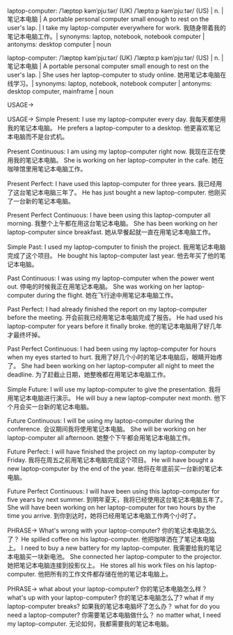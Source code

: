 laptop-computer: /ˈlæptɒp kəmˈpjuːtər/ (UK) /ˈlæptɑːp kəmˈpjuːtər/ (US) | n. | 笔记本电脑 | A portable personal computer small enough to rest on the user's lap. |  I take my laptop-computer everywhere for work. 我随身带着我的笔记本电脑工作。| synonyms: laptop, notebook, notebook computer | antonyms: desktop computer | noun

laptop-computer: /ˈlæptɒp kəmˈpjuːtər/ (UK) /ˈlæptɑːp kəmˈpjuːtər/ (US) | n. | 笔记本电脑 | A portable personal computer small enough to rest on the user's lap. |  She uses her laptop-computer to study online. 她用笔记本电脑在线学习。| synonyms: laptop, notebook, notebook computer | antonyms: desktop computer, mainframe | noun


USAGE->

USAGE->
Simple Present:
I use my laptop-computer every day. 我每天都使用我的笔记本电脑。
He prefers a laptop-computer to a desktop. 他更喜欢笔记本电脑而不是台式机。

Present Continuous:
I am using my laptop-computer right now. 我现在正在使用我的笔记本电脑。
She is working on her laptop-computer in the cafe. 她在咖啡馆里用笔记本电脑工作。

Present Perfect:
I have used this laptop-computer for three years. 我已经用了这台笔记本电脑三年了。
He has just bought a new laptop-computer. 他刚买了一台新的笔记本电脑。

Present Perfect Continuous:
I have been using this laptop-computer all morning. 我整个上午都在用这台笔记本电脑。
She has been working on her laptop-computer since breakfast. 她从早餐起就一直在用笔记本电脑工作。

Simple Past:
I used my laptop-computer to finish the project. 我用笔记本电脑完成了这个项目。
He bought his laptop-computer last year. 他去年买了他的笔记本电脑。

Past Continuous:
I was using my laptop-computer when the power went out.  停电的时候我正在用笔记本电脑。
She was working on her laptop-computer during the flight. 她在飞行途中用笔记本电脑工作。

Past Perfect:
I had already finished the report on my laptop-computer before the meeting.  开会前我已经用笔记本电脑完成了报告。
He had used his laptop-computer for years before it finally broke.  他的笔记本电脑用了好几年才最终坏掉。

Past Perfect Continuous:
I had been using my laptop-computer for hours when my eyes started to hurt. 我用了好几个小时的笔记本电脑后，眼睛开始疼了。
She had been working on her laptop-computer all night to meet the deadline. 为了赶截止日期，她整晚都在用笔记本电脑工作。

Simple Future:
I will use my laptop-computer to give the presentation. 我将用笔记本电脑进行演示。
He will buy a new laptop-computer next month. 他下个月会买一台新的笔记本电脑。

Future Continuous:
I will be using my laptop-computer during the conference.  会议期间我将使用笔记本电脑。
She will be working on her laptop-computer all afternoon. 她整个下午都会用笔记本电脑工作。

Future Perfect:
I will have finished the project on my laptop-computer by Friday. 我将在周五之前用笔记本电脑完成这个项目。
He will have bought a new laptop-computer by the end of the year. 他将在年底前买一台新的笔记本电脑。

Future Perfect Continuous:
I will have been using this laptop-computer for five years by next summer. 到明年夏天，我将已经使用这台笔记本电脑五年了。
She will have been working on her laptop-computer for two hours by the time you arrive.  到你到达时，她将已经用笔记本电脑工作两个小时了。


PHRASE->
What's wrong with your laptop-computer? 你的笔记本电脑怎么了？
He spilled coffee on his laptop-computer. 他把咖啡洒在了笔记本电脑上。
I need to buy a new battery for my laptop-computer. 我需要给我的笔记本电脑买一块新电池。
She connected her laptop-computer to the projector. 她把笔记本电脑连接到投影仪上。
He stores all his work files on his laptop-computer. 他把所有的工作文件都存储在他的笔记本电脑上。


PHRASE->
what about your laptop-computer? 你的笔记本电脑怎么样？
what's up with your laptop-computer? 你的笔记本电脑怎么了?
what if my laptop-computer breaks? 如果我的笔记本电脑坏了怎么办？
what for do you need a laptop-computer? 你需要笔记本电脑做什么？
no matter what, I need my laptop-computer. 无论如何，我都需要我的笔记本电脑。
